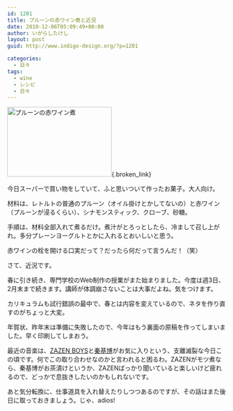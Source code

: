 ```yaml
---
id: 1201
title: プルーンの赤ワイン煮と近況
date: 2010-12-06T05:09:49+00:00
author: いがらしたけし
layout: post
guid: http://www.indigo-design.org/?p=1201

categories:
  - 日々
tags:
  - wine
  - レシピ
  - 日々
---
```

[<img src="http://art16.photozou.jp/pub/767/120767/photo/59552332.jpg" alt="プルーンの赤ワイン煮" width="240" height="160" />](http://photozou.jp/photo/show/120767/59552332){.broken_link}

今日スーパーで買い物をしていて、ふと思いついて作ったお菓子。大人向け。

材料は、レトルトの普通のプルーン（オイル掛けとかしてないの）と赤ワイン（プルーンが浸るくらい）、シナモンスティック、クローブ、砂糖。

手順は、材料全部入れて煮るだけ。煮汁がとろっとしたら、冷まして召し上がれ。多分プレーンヨーグルトとかに入れるとおいしいと思う。

赤ワインの栓を開ける口実だって？だったら何だって言うんだ！（笑）
  
<!--more-->


  
さて、近況です。

春に引き続き、専門学校のWeb制作の授業がまた始まりました。今度は週3日、2月末まで続きます。講師が体調崩さないことは大事だよね。気をつけます。

カリキュラムも試行錯誤の最中で、春とは内容を変えているので、ネタを作り直すのがちょっと大変。

年賀状、昨年末は準備に失敗したので、今年はもう裏面の原稿を作ってしまいました。早く印刷してしまおう。

最近の音楽は、[ZAZEN BOYS](http://www.myspace.com/zazenboys)と[秦基博](http://www.youtube.com/user/OfficeAugusta#grid/user/71434C38F77B222C)がお気に入りという、支離滅裂な今日この頃です。何でこの取り合わせなのかと言われると困るわ。ZAZENがモツ煮なら、秦基博がお茶漬けというか、ZAZENばっかり聞いていると楽しいけど疲れるので、どっかで息抜きしたいのかもしれないです。

あと気分転換に、仕事道具を入れ替えたりしつつあるのですが、その話はまた後日に取っておきましょう。じゃ、adios!
